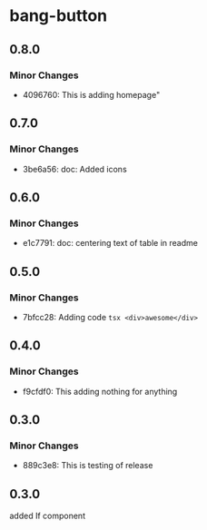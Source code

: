 # bang-button

## 0.8.0

### Minor Changes

-  4096760: This is adding homepage"

## 0.7.0

### Minor Changes

-  3be6a56: doc: Added icons

## 0.6.0

### Minor Changes

-  e1c7791: doc: centering text of table in readme

## 0.5.0

### Minor Changes

-  7bfcc28: Adding code `tsx <div>awesome</div>`

## 0.4.0

### Minor Changes

-  f9cfdf0: This adding nothing for anything

## 0.3.0

### Minor Changes

-  889c3e8: This is testing of release

## 0.3.0

added If component
